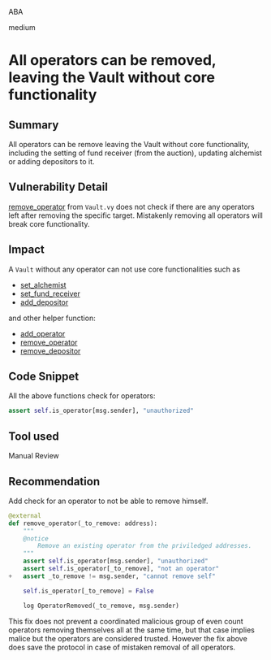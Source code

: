 ABA

medium

# All operators can be removed, leaving the Vault without core functionality

## Summary

All operators can be remove leaving the Vault without core functionality, including the setting of fund receiver (from the auction), updating alchemist or adding depositors to it.

## Vulnerability Detail

[remove_operator](https://github.com/sherlock-audit/2023-02-fair-funding/blob/main/fair-funding/contracts/Vault.vy#L604) from `Vault.vy` does not check if there are any operators left after removing the specific target. Mistakenly removing all operators will break core functionality.

## Impact

A `Vault` without any operator can not use core functionalities such as
- [set_alchemist](https://github.com/sherlock-audit/2023-02-fair-funding/blob/main/fair-funding/contracts/Vault.vy#L488)
- [set_fund_receiver](https://github.com/sherlock-audit/2023-02-fair-funding/blob/main/fair-funding/contracts/Vault.vy#L498)
- [add_depositor](https://github.com/sherlock-audit/2023-02-fair-funding/blob/main/fair-funding/contracts/Vault.vy#L618)


and other helper function:
- [add_operator](https://github.com/sherlock-audit/2023-02-fair-funding/blob/main/fair-funding/contracts/Vault.vy#L590)
- [remove_operator](https://github.com/sherlock-audit/2023-02-fair-funding/blob/main/fair-funding/contracts/Vault.vy#L604)
- [remove_depositor](https://github.com/sherlock-audit/2023-02-fair-funding/blob/main/fair-funding/contracts/Vault.vy#L632)

## Code Snippet

All the above functions check for operators:
```Python
assert self.is_operator[msg.sender], "unauthorized"
```

## Tool used

Manual Review

## Recommendation

Add check for an operator to not be able to remove himself.

```Python
@external
def remove_operator(_to_remove: address):
    """
    @notice
        Remove an existing operator from the priviledged addresses.
    """
    assert self.is_operator[msg.sender], "unauthorized"
    assert self.is_operator[_to_remove], "not an operator"
+   assert _to_remove != msg.sender, "cannot remove self"

    self.is_operator[_to_remove] = False

    log OperatorRemoved(_to_remove, msg.sender)
```

This fix does not prevent a coordinated malicious group of even count operators removing themselves all at the same time, but that case implies malice but the operators are considered trusted. However the fix above does save the protocol in case of mistaken removal of all operators.